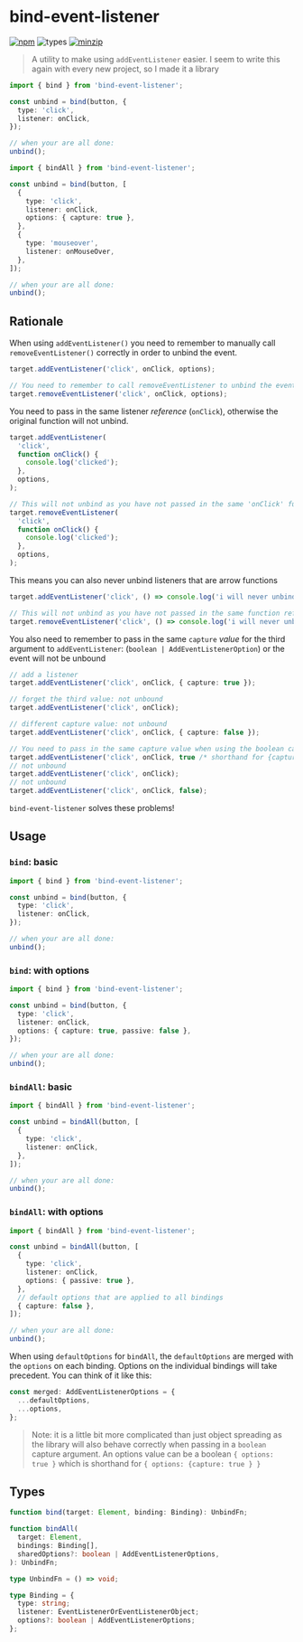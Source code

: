 # bind-event-listener

[![npm](https://img.shields.io/npm/v/bind-event-listener.svg)](https://www.npmjs.com/package/bind-event-listener)
![types](https://img.shields.io/badge/types-typescript-blueviolet)
[![minzip](https://img.shields.io/bundlephobia/minzip/bind-event-listener.svg)](https://www.npmjs.com/package/bind-event-listener)

> A utility to make using `addEventListener` easier. I seem to write this again with every new project, so I made it a library

```ts
import { bind } from 'bind-event-listener';

const unbind = bind(button, {
  type: 'click',
  listener: onClick,
});

// when your are all done:
unbind();
```

```ts
import { bindAll } from 'bind-event-listener';

const unbind = bind(button, [
  {
    type: 'click',
    listener: onClick,
    options: { capture: true },
  },
  {
    type: 'mouseover',
    listener: onMouseOver,
  },
]);

// when your are all done:
unbind();
```

## Rationale

When using `addEventListener()` you need to remember to manually call `removeEventListener()` correctly in order to unbind the event.

```ts
target.addEventListener('click', onClick, options);

// You need to remember to call removeEventListener to unbind the event
target.removeEventListener('click', onClick, options);
```

You need to pass in the same listener _reference_ (`onClick`), otherwise the original function will not unbind.

```ts
target.addEventListener(
  'click',
  function onClick() {
    console.log('clicked');
  },
  options,
);

// This will not unbind as you have not passed in the same 'onClick' function reference
target.removeEventListener(
  'click',
  function onClick() {
    console.log('clicked');
  },
  options,
);
```

This means you can also never unbind listeners that are arrow functions

```ts
target.addEventListener('click', () => console.log('i will never unbind'), options);

// This will not unbind as you have not passed in the same function reference
target.removeEventListener('click', () => console.log('i will never unbind'), options);
```

You also need to remember to pass in the same `capture` _value_ for the third argument to `addEventListener`: (`boolean | AddEventListenerOption`) or the event will not be unbound

```ts
// add a listener
target.addEventListener('click', onClick, { capture: true });

// forget the third value: not unbound
target.addEventListener('click', onClick);

// different capture value: not unbound
target.addEventListener('click', onClick, { capture: false });

// You need to pass in the same capture value when using the boolean capture format as well
target.addEventListener('click', onClick, true /* shorthand for {capture: true} */);
// not unbound
target.addEventListener('click', onClick);
// not unbound
target.addEventListener('click', onClick, false);
```

`bind-event-listener` solves these problems!

## Usage

### `bind`: basic

```ts
import { bind } from 'bind-event-listener';

const unbind = bind(button, {
  type: 'click',
  listener: onClick,
});

// when your are all done:
unbind();
```

### `bind`: with options

```ts
import { bind } from 'bind-event-listener';

const unbind = bind(button, {
  type: 'click',
  listener: onClick,
  options: { capture: true, passive: false },
});

// when your are all done:
unbind();
```

### `bindAll`: basic

```ts
import { bindAll } from 'bind-event-listener';

const unbind = bindAll(button, [
  {
    type: 'click',
    listener: onClick,
  },
]);

// when your are all done:
unbind();
```

### `bindAll`: with options

```ts
import { bindAll } from 'bind-event-listener';

const unbind = bindAll(button, [
  {
    type: 'click',
    listener: onClick,
    options: { passive: true },
  },
  // default options that are applied to all bindings
  { capture: false },
]);

// when your are all done:
unbind();
```

When using `defaultOptions` for `bindAll`, the `defaultOptions` are merged with the `options` on each binding. Options on the individual bindings will take precedent. You can think of it like this:

```ts
const merged: AddEventListenerOptions = {
  ...defaultOptions,
  ...options,
};
```

> Note: it is a little bit more complicated than just object spreading as the library will also behave correctly when passing in a `boolean` capture argument. An options value can be a boolean `{ options: true }` which is shorthand for `{ options: {capture: true } }`

## Types

```ts
function bind(target: Element, binding: Binding): UnbindFn;

function bindAll(
  target: Element,
  bindings: Binding[],
  sharedOptions?: boolean | AddEventListenerOptions,
): UnbindFn;

type UnbindFn = () => void;

type Binding = {
  type: string;
  listener: EventListenerOrEventListenerObject;
  options?: boolean | AddEventListenerOptions;
};
```

